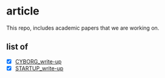 # article

This repo, includes academic papers that we are working on.


## list of

- [X] [CYBORG_write-up](https://github.com/skylab-kulubu/article/tree/main/SKYSEC/CTF_CYBORG_Write-up)
- [X] [STARTUP_write-up](https://github.com/skylab-kulubu/article/tree/main/SKYSEC/CTF_write-up_Startup)
